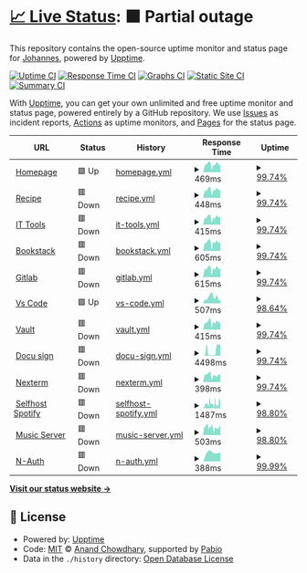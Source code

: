 # [📈 Live Status](https://j551n-ncloud.github.io/Monitor): <!--live status--> **🟧 Partial outage**

This repository contains the open-source uptime monitor and status page for [Johannes](https://j551n-ncloud.github.io/Monitor), powered by [Upptime](https://github.com/upptime/upptime).

[![Uptime CI](https://github.com/j551n-ncloud/Monitor/workflows/Uptime%20CI/badge.svg)](https://github.com/j551n-ncloud/Monitor/actions?query=workflow%3A%22Uptime+CI%22)
[![Response Time CI](https://github.com/j551n-ncloud/Monitor/workflows/Response%20Time%20CI/badge.svg)](https://github.com/j551n-ncloud/Monitor/actions?query=workflow%3A%22Response+Time+CI%22)
[![Graphs CI](https://github.com/j551n-ncloud/Monitor/workflows/Graphs%20CI/badge.svg)](https://github.com/j551n-ncloud/Monitor/actions?query=workflow%3A%22Graphs+CI%22)
[![Static Site CI](https://github.com/j551n-ncloud/Monitor/workflows/Static%20Site%20CI/badge.svg)](https://github.com/j551n-ncloud/Monitor/actions?query=workflow%3A%22Static+Site+CI%22)
[![Summary CI](https://github.com/j551n-ncloud/Monitor/workflows/Summary%20CI/badge.svg)](https://github.com/j551n-ncloud/Monitor/actions?query=workflow%3A%22Summary+CI%22)

With [Upptime](https://upptime.js.org), you can get your own unlimited and free uptime monitor and status page, powered entirely by a GitHub repository. We use [Issues](https://github.com/j551n-ncloud/Monitor/issues) as incident reports, [Actions](https://github.com/j551n-ncloud/Monitor/actions) as uptime monitors, and [Pages](https://j551n-ncloud.github.io/Monitor) for the status page.

<!--start: status pages-->
<!-- This summary is generated by Upptime (https://github.com/upptime/upptime) -->
<!-- Do not edit this manually, your changes will be overwritten -->
<!-- prettier-ignore -->
| URL | Status | History | Response Time | Uptime |
| --- | ------ | ------- | ------------- | ------ |
| <img alt="" src="https://icons.duckduckgo.com/ip3/j551n.com.ico" height="13"> [Homepage](https://j551n.com) | 🟩 Up | [homepage.yml](https://github.com/j551n-ncloud/Monitor/commits/HEAD/history/homepage.yml) | <details><summary><img alt="Response time graph" src="./graphs/homepage/response-time-week.png" height="20"> 469ms</summary><br><a href="https://j551n-ncloud.github.io/Monitor/history/homepage"><img alt="Response time 595" src="https://img.shields.io/endpoint?url=https%3A%2F%2Fraw.githubusercontent.com%2Fj551n-ncloud%2FMonitor%2FHEAD%2Fapi%2Fhomepage%2Fresponse-time.json"></a><br><a href="https://j551n-ncloud.github.io/Monitor/history/homepage"><img alt="24-hour response time 458" src="https://img.shields.io/endpoint?url=https%3A%2F%2Fraw.githubusercontent.com%2Fj551n-ncloud%2FMonitor%2FHEAD%2Fapi%2Fhomepage%2Fresponse-time-day.json"></a><br><a href="https://j551n-ncloud.github.io/Monitor/history/homepage"><img alt="7-day response time 469" src="https://img.shields.io/endpoint?url=https%3A%2F%2Fraw.githubusercontent.com%2Fj551n-ncloud%2FMonitor%2FHEAD%2Fapi%2Fhomepage%2Fresponse-time-week.json"></a><br><a href="https://j551n-ncloud.github.io/Monitor/history/homepage"><img alt="30-day response time 480" src="https://img.shields.io/endpoint?url=https%3A%2F%2Fraw.githubusercontent.com%2Fj551n-ncloud%2FMonitor%2FHEAD%2Fapi%2Fhomepage%2Fresponse-time-month.json"></a><br><a href="https://j551n-ncloud.github.io/Monitor/history/homepage"><img alt="1-year response time 595" src="https://img.shields.io/endpoint?url=https%3A%2F%2Fraw.githubusercontent.com%2Fj551n-ncloud%2FMonitor%2FHEAD%2Fapi%2Fhomepage%2Fresponse-time-year.json"></a></details> | <details><summary><a href="https://j551n-ncloud.github.io/Monitor/history/homepage">99.74%</a></summary><a href="https://j551n-ncloud.github.io/Monitor/history/homepage"><img alt="All-time uptime 98.08%" src="https://img.shields.io/endpoint?url=https%3A%2F%2Fraw.githubusercontent.com%2Fj551n-ncloud%2FMonitor%2FHEAD%2Fapi%2Fhomepage%2Fuptime.json"></a><br><a href="https://j551n-ncloud.github.io/Monitor/history/homepage"><img alt="24-hour uptime 99.98%" src="https://img.shields.io/endpoint?url=https%3A%2F%2Fraw.githubusercontent.com%2Fj551n-ncloud%2FMonitor%2FHEAD%2Fapi%2Fhomepage%2Fuptime-day.json"></a><br><a href="https://j551n-ncloud.github.io/Monitor/history/homepage"><img alt="7-day uptime 99.74%" src="https://img.shields.io/endpoint?url=https%3A%2F%2Fraw.githubusercontent.com%2Fj551n-ncloud%2FMonitor%2FHEAD%2Fapi%2Fhomepage%2Fuptime-week.json"></a><br><a href="https://j551n-ncloud.github.io/Monitor/history/homepage"><img alt="30-day uptime 96.67%" src="https://img.shields.io/endpoint?url=https%3A%2F%2Fraw.githubusercontent.com%2Fj551n-ncloud%2FMonitor%2FHEAD%2Fapi%2Fhomepage%2Fuptime-month.json"></a><br><a href="https://j551n-ncloud.github.io/Monitor/history/homepage"><img alt="1-year uptime 98.08%" src="https://img.shields.io/endpoint?url=https%3A%2F%2Fraw.githubusercontent.com%2Fj551n-ncloud%2FMonitor%2FHEAD%2Fapi%2Fhomepage%2Fuptime-year.json"></a></details>
| <img alt="" src="https://icons.duckduckgo.com/ip3/recipe.j551n.com.ico" height="13"> [Recipe](https://recipe.j551n.com) | 🟥 Down | [recipe.yml](https://github.com/j551n-ncloud/Monitor/commits/HEAD/history/recipe.yml) | <details><summary><img alt="Response time graph" src="./graphs/recipe/response-time-week.png" height="20"> 448ms</summary><br><a href="https://j551n-ncloud.github.io/Monitor/history/recipe"><img alt="Response time 488" src="https://img.shields.io/endpoint?url=https%3A%2F%2Fraw.githubusercontent.com%2Fj551n-ncloud%2FMonitor%2FHEAD%2Fapi%2Frecipe%2Fresponse-time.json"></a><br><a href="https://j551n-ncloud.github.io/Monitor/history/recipe"><img alt="24-hour response time 323" src="https://img.shields.io/endpoint?url=https%3A%2F%2Fraw.githubusercontent.com%2Fj551n-ncloud%2FMonitor%2FHEAD%2Fapi%2Frecipe%2Fresponse-time-day.json"></a><br><a href="https://j551n-ncloud.github.io/Monitor/history/recipe"><img alt="7-day response time 448" src="https://img.shields.io/endpoint?url=https%3A%2F%2Fraw.githubusercontent.com%2Fj551n-ncloud%2FMonitor%2FHEAD%2Fapi%2Frecipe%2Fresponse-time-week.json"></a><br><a href="https://j551n-ncloud.github.io/Monitor/history/recipe"><img alt="30-day response time 448" src="https://img.shields.io/endpoint?url=https%3A%2F%2Fraw.githubusercontent.com%2Fj551n-ncloud%2FMonitor%2FHEAD%2Fapi%2Frecipe%2Fresponse-time-month.json"></a><br><a href="https://j551n-ncloud.github.io/Monitor/history/recipe"><img alt="1-year response time 488" src="https://img.shields.io/endpoint?url=https%3A%2F%2Fraw.githubusercontent.com%2Fj551n-ncloud%2FMonitor%2FHEAD%2Fapi%2Frecipe%2Fresponse-time-year.json"></a></details> | <details><summary><a href="https://j551n-ncloud.github.io/Monitor/history/recipe">99.74%</a></summary><a href="https://j551n-ncloud.github.io/Monitor/history/recipe"><img alt="All-time uptime 98.08%" src="https://img.shields.io/endpoint?url=https%3A%2F%2Fraw.githubusercontent.com%2Fj551n-ncloud%2FMonitor%2FHEAD%2Fapi%2Frecipe%2Fuptime.json"></a><br><a href="https://j551n-ncloud.github.io/Monitor/history/recipe"><img alt="24-hour uptime 99.98%" src="https://img.shields.io/endpoint?url=https%3A%2F%2Fraw.githubusercontent.com%2Fj551n-ncloud%2FMonitor%2FHEAD%2Fapi%2Frecipe%2Fuptime-day.json"></a><br><a href="https://j551n-ncloud.github.io/Monitor/history/recipe"><img alt="7-day uptime 99.74%" src="https://img.shields.io/endpoint?url=https%3A%2F%2Fraw.githubusercontent.com%2Fj551n-ncloud%2FMonitor%2FHEAD%2Fapi%2Frecipe%2Fuptime-week.json"></a><br><a href="https://j551n-ncloud.github.io/Monitor/history/recipe"><img alt="30-day uptime 96.67%" src="https://img.shields.io/endpoint?url=https%3A%2F%2Fraw.githubusercontent.com%2Fj551n-ncloud%2FMonitor%2FHEAD%2Fapi%2Frecipe%2Fuptime-month.json"></a><br><a href="https://j551n-ncloud.github.io/Monitor/history/recipe"><img alt="1-year uptime 98.08%" src="https://img.shields.io/endpoint?url=https%3A%2F%2Fraw.githubusercontent.com%2Fj551n-ncloud%2FMonitor%2FHEAD%2Fapi%2Frecipe%2Fuptime-year.json"></a></details>
| <img alt="" src="https://icons.duckduckgo.com/ip3/tools.j551n.com.ico" height="13"> [IT Tools](https://tools.j551n.com) | 🟥 Down | [it-tools.yml](https://github.com/j551n-ncloud/Monitor/commits/HEAD/history/it-tools.yml) | <details><summary><img alt="Response time graph" src="./graphs/it-tools/response-time-week.png" height="20"> 415ms</summary><br><a href="https://j551n-ncloud.github.io/Monitor/history/it-tools"><img alt="Response time 480" src="https://img.shields.io/endpoint?url=https%3A%2F%2Fraw.githubusercontent.com%2Fj551n-ncloud%2FMonitor%2FHEAD%2Fapi%2Fit-tools%2Fresponse-time.json"></a><br><a href="https://j551n-ncloud.github.io/Monitor/history/it-tools"><img alt="24-hour response time 317" src="https://img.shields.io/endpoint?url=https%3A%2F%2Fraw.githubusercontent.com%2Fj551n-ncloud%2FMonitor%2FHEAD%2Fapi%2Fit-tools%2Fresponse-time-day.json"></a><br><a href="https://j551n-ncloud.github.io/Monitor/history/it-tools"><img alt="7-day response time 415" src="https://img.shields.io/endpoint?url=https%3A%2F%2Fraw.githubusercontent.com%2Fj551n-ncloud%2FMonitor%2FHEAD%2Fapi%2Fit-tools%2Fresponse-time-week.json"></a><br><a href="https://j551n-ncloud.github.io/Monitor/history/it-tools"><img alt="30-day response time 667" src="https://img.shields.io/endpoint?url=https%3A%2F%2Fraw.githubusercontent.com%2Fj551n-ncloud%2FMonitor%2FHEAD%2Fapi%2Fit-tools%2Fresponse-time-month.json"></a><br><a href="https://j551n-ncloud.github.io/Monitor/history/it-tools"><img alt="1-year response time 480" src="https://img.shields.io/endpoint?url=https%3A%2F%2Fraw.githubusercontent.com%2Fj551n-ncloud%2FMonitor%2FHEAD%2Fapi%2Fit-tools%2Fresponse-time-year.json"></a></details> | <details><summary><a href="https://j551n-ncloud.github.io/Monitor/history/it-tools">99.74%</a></summary><a href="https://j551n-ncloud.github.io/Monitor/history/it-tools"><img alt="All-time uptime 98.09%" src="https://img.shields.io/endpoint?url=https%3A%2F%2Fraw.githubusercontent.com%2Fj551n-ncloud%2FMonitor%2FHEAD%2Fapi%2Fit-tools%2Fuptime.json"></a><br><a href="https://j551n-ncloud.github.io/Monitor/history/it-tools"><img alt="24-hour uptime 99.98%" src="https://img.shields.io/endpoint?url=https%3A%2F%2Fraw.githubusercontent.com%2Fj551n-ncloud%2FMonitor%2FHEAD%2Fapi%2Fit-tools%2Fuptime-day.json"></a><br><a href="https://j551n-ncloud.github.io/Monitor/history/it-tools"><img alt="7-day uptime 99.74%" src="https://img.shields.io/endpoint?url=https%3A%2F%2Fraw.githubusercontent.com%2Fj551n-ncloud%2FMonitor%2FHEAD%2Fapi%2Fit-tools%2Fuptime-week.json"></a><br><a href="https://j551n-ncloud.github.io/Monitor/history/it-tools"><img alt="30-day uptime 96.63%" src="https://img.shields.io/endpoint?url=https%3A%2F%2Fraw.githubusercontent.com%2Fj551n-ncloud%2FMonitor%2FHEAD%2Fapi%2Fit-tools%2Fuptime-month.json"></a><br><a href="https://j551n-ncloud.github.io/Monitor/history/it-tools"><img alt="1-year uptime 98.09%" src="https://img.shields.io/endpoint?url=https%3A%2F%2Fraw.githubusercontent.com%2Fj551n-ncloud%2FMonitor%2FHEAD%2Fapi%2Fit-tools%2Fuptime-year.json"></a></details>
| <img alt="" src="https://icons.duckduckgo.com/ip3/bookstack.j551n.com.ico" height="13"> [Bookstack](https://bookstack.j551n.com) | 🟥 Down | [bookstack.yml](https://github.com/j551n-ncloud/Monitor/commits/HEAD/history/bookstack.yml) | <details><summary><img alt="Response time graph" src="./graphs/bookstack/response-time-week.png" height="20"> 605ms</summary><br><a href="https://j551n-ncloud.github.io/Monitor/history/bookstack"><img alt="Response time 793" src="https://img.shields.io/endpoint?url=https%3A%2F%2Fraw.githubusercontent.com%2Fj551n-ncloud%2FMonitor%2FHEAD%2Fapi%2Fbookstack%2Fresponse-time.json"></a><br><a href="https://j551n-ncloud.github.io/Monitor/history/bookstack"><img alt="24-hour response time 397" src="https://img.shields.io/endpoint?url=https%3A%2F%2Fraw.githubusercontent.com%2Fj551n-ncloud%2FMonitor%2FHEAD%2Fapi%2Fbookstack%2Fresponse-time-day.json"></a><br><a href="https://j551n-ncloud.github.io/Monitor/history/bookstack"><img alt="7-day response time 605" src="https://img.shields.io/endpoint?url=https%3A%2F%2Fraw.githubusercontent.com%2Fj551n-ncloud%2FMonitor%2FHEAD%2Fapi%2Fbookstack%2Fresponse-time-week.json"></a><br><a href="https://j551n-ncloud.github.io/Monitor/history/bookstack"><img alt="30-day response time 723" src="https://img.shields.io/endpoint?url=https%3A%2F%2Fraw.githubusercontent.com%2Fj551n-ncloud%2FMonitor%2FHEAD%2Fapi%2Fbookstack%2Fresponse-time-month.json"></a><br><a href="https://j551n-ncloud.github.io/Monitor/history/bookstack"><img alt="1-year response time 793" src="https://img.shields.io/endpoint?url=https%3A%2F%2Fraw.githubusercontent.com%2Fj551n-ncloud%2FMonitor%2FHEAD%2Fapi%2Fbookstack%2Fresponse-time-year.json"></a></details> | <details><summary><a href="https://j551n-ncloud.github.io/Monitor/history/bookstack">99.74%</a></summary><a href="https://j551n-ncloud.github.io/Monitor/history/bookstack"><img alt="All-time uptime 93.93%" src="https://img.shields.io/endpoint?url=https%3A%2F%2Fraw.githubusercontent.com%2Fj551n-ncloud%2FMonitor%2FHEAD%2Fapi%2Fbookstack%2Fuptime.json"></a><br><a href="https://j551n-ncloud.github.io/Monitor/history/bookstack"><img alt="24-hour uptime 99.98%" src="https://img.shields.io/endpoint?url=https%3A%2F%2Fraw.githubusercontent.com%2Fj551n-ncloud%2FMonitor%2FHEAD%2Fapi%2Fbookstack%2Fuptime-day.json"></a><br><a href="https://j551n-ncloud.github.io/Monitor/history/bookstack"><img alt="7-day uptime 99.74%" src="https://img.shields.io/endpoint?url=https%3A%2F%2Fraw.githubusercontent.com%2Fj551n-ncloud%2FMonitor%2FHEAD%2Fapi%2Fbookstack%2Fuptime-week.json"></a><br><a href="https://j551n-ncloud.github.io/Monitor/history/bookstack"><img alt="30-day uptime 96.63%" src="https://img.shields.io/endpoint?url=https%3A%2F%2Fraw.githubusercontent.com%2Fj551n-ncloud%2FMonitor%2FHEAD%2Fapi%2Fbookstack%2Fuptime-month.json"></a><br><a href="https://j551n-ncloud.github.io/Monitor/history/bookstack"><img alt="1-year uptime 93.93%" src="https://img.shields.io/endpoint?url=https%3A%2F%2Fraw.githubusercontent.com%2Fj551n-ncloud%2FMonitor%2FHEAD%2Fapi%2Fbookstack%2Fuptime-year.json"></a></details>
| <img alt="" src="https://icons.duckduckgo.com/ip3/gitlab.j551n.com.ico" height="13"> [Gitlab](https://gitlab.j551n.com) | 🟥 Down | [gitlab.yml](https://github.com/j551n-ncloud/Monitor/commits/HEAD/history/gitlab.yml) | <details><summary><img alt="Response time graph" src="./graphs/gitlab/response-time-week.png" height="20"> 615ms</summary><br><a href="https://j551n-ncloud.github.io/Monitor/history/gitlab"><img alt="Response time 727" src="https://img.shields.io/endpoint?url=https%3A%2F%2Fraw.githubusercontent.com%2Fj551n-ncloud%2FMonitor%2FHEAD%2Fapi%2Fgitlab%2Fresponse-time.json"></a><br><a href="https://j551n-ncloud.github.io/Monitor/history/gitlab"><img alt="24-hour response time 415" src="https://img.shields.io/endpoint?url=https%3A%2F%2Fraw.githubusercontent.com%2Fj551n-ncloud%2FMonitor%2FHEAD%2Fapi%2Fgitlab%2Fresponse-time-day.json"></a><br><a href="https://j551n-ncloud.github.io/Monitor/history/gitlab"><img alt="7-day response time 615" src="https://img.shields.io/endpoint?url=https%3A%2F%2Fraw.githubusercontent.com%2Fj551n-ncloud%2FMonitor%2FHEAD%2Fapi%2Fgitlab%2Fresponse-time-week.json"></a><br><a href="https://j551n-ncloud.github.io/Monitor/history/gitlab"><img alt="30-day response time 643" src="https://img.shields.io/endpoint?url=https%3A%2F%2Fraw.githubusercontent.com%2Fj551n-ncloud%2FMonitor%2FHEAD%2Fapi%2Fgitlab%2Fresponse-time-month.json"></a><br><a href="https://j551n-ncloud.github.io/Monitor/history/gitlab"><img alt="1-year response time 727" src="https://img.shields.io/endpoint?url=https%3A%2F%2Fraw.githubusercontent.com%2Fj551n-ncloud%2FMonitor%2FHEAD%2Fapi%2Fgitlab%2Fresponse-time-year.json"></a></details> | <details><summary><a href="https://j551n-ncloud.github.io/Monitor/history/gitlab">99.74%</a></summary><a href="https://j551n-ncloud.github.io/Monitor/history/gitlab"><img alt="All-time uptime 93.87%" src="https://img.shields.io/endpoint?url=https%3A%2F%2Fraw.githubusercontent.com%2Fj551n-ncloud%2FMonitor%2FHEAD%2Fapi%2Fgitlab%2Fuptime.json"></a><br><a href="https://j551n-ncloud.github.io/Monitor/history/gitlab"><img alt="24-hour uptime 99.98%" src="https://img.shields.io/endpoint?url=https%3A%2F%2Fraw.githubusercontent.com%2Fj551n-ncloud%2FMonitor%2FHEAD%2Fapi%2Fgitlab%2Fuptime-day.json"></a><br><a href="https://j551n-ncloud.github.io/Monitor/history/gitlab"><img alt="7-day uptime 99.74%" src="https://img.shields.io/endpoint?url=https%3A%2F%2Fraw.githubusercontent.com%2Fj551n-ncloud%2FMonitor%2FHEAD%2Fapi%2Fgitlab%2Fuptime-week.json"></a><br><a href="https://j551n-ncloud.github.io/Monitor/history/gitlab"><img alt="30-day uptime 96.63%" src="https://img.shields.io/endpoint?url=https%3A%2F%2Fraw.githubusercontent.com%2Fj551n-ncloud%2FMonitor%2FHEAD%2Fapi%2Fgitlab%2Fuptime-month.json"></a><br><a href="https://j551n-ncloud.github.io/Monitor/history/gitlab"><img alt="1-year uptime 93.87%" src="https://img.shields.io/endpoint?url=https%3A%2F%2Fraw.githubusercontent.com%2Fj551n-ncloud%2FMonitor%2FHEAD%2Fapi%2Fgitlab%2Fuptime-year.json"></a></details>
| <img alt="" src="https://icons.duckduckgo.com/ip3/code.j551n.com.ico" height="13"> [Vs Code](https://code.j551n.com) | 🟩 Up | [vs-code.yml](https://github.com/j551n-ncloud/Monitor/commits/HEAD/history/vs-code.yml) | <details><summary><img alt="Response time graph" src="./graphs/vs-code/response-time-week.png" height="20"> 507ms</summary><br><a href="https://j551n-ncloud.github.io/Monitor/history/vs-code"><img alt="Response time 588" src="https://img.shields.io/endpoint?url=https%3A%2F%2Fraw.githubusercontent.com%2Fj551n-ncloud%2FMonitor%2FHEAD%2Fapi%2Fvs-code%2Fresponse-time.json"></a><br><a href="https://j551n-ncloud.github.io/Monitor/history/vs-code"><img alt="24-hour response time 294" src="https://img.shields.io/endpoint?url=https%3A%2F%2Fraw.githubusercontent.com%2Fj551n-ncloud%2FMonitor%2FHEAD%2Fapi%2Fvs-code%2Fresponse-time-day.json"></a><br><a href="https://j551n-ncloud.github.io/Monitor/history/vs-code"><img alt="7-day response time 507" src="https://img.shields.io/endpoint?url=https%3A%2F%2Fraw.githubusercontent.com%2Fj551n-ncloud%2FMonitor%2FHEAD%2Fapi%2Fvs-code%2Fresponse-time-week.json"></a><br><a href="https://j551n-ncloud.github.io/Monitor/history/vs-code"><img alt="30-day response time 461" src="https://img.shields.io/endpoint?url=https%3A%2F%2Fraw.githubusercontent.com%2Fj551n-ncloud%2FMonitor%2FHEAD%2Fapi%2Fvs-code%2Fresponse-time-month.json"></a><br><a href="https://j551n-ncloud.github.io/Monitor/history/vs-code"><img alt="1-year response time 588" src="https://img.shields.io/endpoint?url=https%3A%2F%2Fraw.githubusercontent.com%2Fj551n-ncloud%2FMonitor%2FHEAD%2Fapi%2Fvs-code%2Fresponse-time-year.json"></a></details> | <details><summary><a href="https://j551n-ncloud.github.io/Monitor/history/vs-code">98.64%</a></summary><a href="https://j551n-ncloud.github.io/Monitor/history/vs-code"><img alt="All-time uptime 98.06%" src="https://img.shields.io/endpoint?url=https%3A%2F%2Fraw.githubusercontent.com%2Fj551n-ncloud%2FMonitor%2FHEAD%2Fapi%2Fvs-code%2Fuptime.json"></a><br><a href="https://j551n-ncloud.github.io/Monitor/history/vs-code"><img alt="24-hour uptime 100.00%" src="https://img.shields.io/endpoint?url=https%3A%2F%2Fraw.githubusercontent.com%2Fj551n-ncloud%2FMonitor%2FHEAD%2Fapi%2Fvs-code%2Fuptime-day.json"></a><br><a href="https://j551n-ncloud.github.io/Monitor/history/vs-code"><img alt="7-day uptime 98.64%" src="https://img.shields.io/endpoint?url=https%3A%2F%2Fraw.githubusercontent.com%2Fj551n-ncloud%2FMonitor%2FHEAD%2Fapi%2Fvs-code%2Fuptime-week.json"></a><br><a href="https://j551n-ncloud.github.io/Monitor/history/vs-code"><img alt="30-day uptime 96.62%" src="https://img.shields.io/endpoint?url=https%3A%2F%2Fraw.githubusercontent.com%2Fj551n-ncloud%2FMonitor%2FHEAD%2Fapi%2Fvs-code%2Fuptime-month.json"></a><br><a href="https://j551n-ncloud.github.io/Monitor/history/vs-code"><img alt="1-year uptime 98.06%" src="https://img.shields.io/endpoint?url=https%3A%2F%2Fraw.githubusercontent.com%2Fj551n-ncloud%2FMonitor%2FHEAD%2Fapi%2Fvs-code%2Fuptime-year.json"></a></details>
| <img alt="" src="https://icons.duckduckgo.com/ip3/vault.j551n.com.ico" height="13"> [Vault](https://vault.j551n.com) | 🟥 Down | [vault.yml](https://github.com/j551n-ncloud/Monitor/commits/HEAD/history/vault.yml) | <details><summary><img alt="Response time graph" src="./graphs/vault/response-time-week.png" height="20"> 415ms</summary><br><a href="https://j551n-ncloud.github.io/Monitor/history/vault"><img alt="Response time 427" src="https://img.shields.io/endpoint?url=https%3A%2F%2Fraw.githubusercontent.com%2Fj551n-ncloud%2FMonitor%2FHEAD%2Fapi%2Fvault%2Fresponse-time.json"></a><br><a href="https://j551n-ncloud.github.io/Monitor/history/vault"><img alt="24-hour response time 273" src="https://img.shields.io/endpoint?url=https%3A%2F%2Fraw.githubusercontent.com%2Fj551n-ncloud%2FMonitor%2FHEAD%2Fapi%2Fvault%2Fresponse-time-day.json"></a><br><a href="https://j551n-ncloud.github.io/Monitor/history/vault"><img alt="7-day response time 415" src="https://img.shields.io/endpoint?url=https%3A%2F%2Fraw.githubusercontent.com%2Fj551n-ncloud%2FMonitor%2FHEAD%2Fapi%2Fvault%2Fresponse-time-week.json"></a><br><a href="https://j551n-ncloud.github.io/Monitor/history/vault"><img alt="30-day response time 422" src="https://img.shields.io/endpoint?url=https%3A%2F%2Fraw.githubusercontent.com%2Fj551n-ncloud%2FMonitor%2FHEAD%2Fapi%2Fvault%2Fresponse-time-month.json"></a><br><a href="https://j551n-ncloud.github.io/Monitor/history/vault"><img alt="1-year response time 427" src="https://img.shields.io/endpoint?url=https%3A%2F%2Fraw.githubusercontent.com%2Fj551n-ncloud%2FMonitor%2FHEAD%2Fapi%2Fvault%2Fresponse-time-year.json"></a></details> | <details><summary><a href="https://j551n-ncloud.github.io/Monitor/history/vault">99.74%</a></summary><a href="https://j551n-ncloud.github.io/Monitor/history/vault"><img alt="All-time uptime 98.10%" src="https://img.shields.io/endpoint?url=https%3A%2F%2Fraw.githubusercontent.com%2Fj551n-ncloud%2FMonitor%2FHEAD%2Fapi%2Fvault%2Fuptime.json"></a><br><a href="https://j551n-ncloud.github.io/Monitor/history/vault"><img alt="24-hour uptime 99.98%" src="https://img.shields.io/endpoint?url=https%3A%2F%2Fraw.githubusercontent.com%2Fj551n-ncloud%2FMonitor%2FHEAD%2Fapi%2Fvault%2Fuptime-day.json"></a><br><a href="https://j551n-ncloud.github.io/Monitor/history/vault"><img alt="7-day uptime 99.74%" src="https://img.shields.io/endpoint?url=https%3A%2F%2Fraw.githubusercontent.com%2Fj551n-ncloud%2FMonitor%2FHEAD%2Fapi%2Fvault%2Fuptime-week.json"></a><br><a href="https://j551n-ncloud.github.io/Monitor/history/vault"><img alt="30-day uptime 96.63%" src="https://img.shields.io/endpoint?url=https%3A%2F%2Fraw.githubusercontent.com%2Fj551n-ncloud%2FMonitor%2FHEAD%2Fapi%2Fvault%2Fuptime-month.json"></a><br><a href="https://j551n-ncloud.github.io/Monitor/history/vault"><img alt="1-year uptime 98.10%" src="https://img.shields.io/endpoint?url=https%3A%2F%2Fraw.githubusercontent.com%2Fj551n-ncloud%2FMonitor%2FHEAD%2Fapi%2Fvault%2Fuptime-year.json"></a></details>
| <img alt="" src="https://icons.duckduckgo.com/ip3/sign.j551n.com.ico" height="13"> [Docu sign](https://sign.j551n.com) | 🟥 Down | [docu-sign.yml](https://github.com/j551n-ncloud/Monitor/commits/HEAD/history/docu-sign.yml) | <details><summary><img alt="Response time graph" src="./graphs/docu-sign/response-time-week.png" height="20"> 4498ms</summary><br><a href="https://j551n-ncloud.github.io/Monitor/history/docu-sign"><img alt="Response time 2347" src="https://img.shields.io/endpoint?url=https%3A%2F%2Fraw.githubusercontent.com%2Fj551n-ncloud%2FMonitor%2FHEAD%2Fapi%2Fdocu-sign%2Fresponse-time.json"></a><br><a href="https://j551n-ncloud.github.io/Monitor/history/docu-sign"><img alt="24-hour response time 5901" src="https://img.shields.io/endpoint?url=https%3A%2F%2Fraw.githubusercontent.com%2Fj551n-ncloud%2FMonitor%2FHEAD%2Fapi%2Fdocu-sign%2Fresponse-time-day.json"></a><br><a href="https://j551n-ncloud.github.io/Monitor/history/docu-sign"><img alt="7-day response time 4498" src="https://img.shields.io/endpoint?url=https%3A%2F%2Fraw.githubusercontent.com%2Fj551n-ncloud%2FMonitor%2FHEAD%2Fapi%2Fdocu-sign%2Fresponse-time-week.json"></a><br><a href="https://j551n-ncloud.github.io/Monitor/history/docu-sign"><img alt="30-day response time 2043" src="https://img.shields.io/endpoint?url=https%3A%2F%2Fraw.githubusercontent.com%2Fj551n-ncloud%2FMonitor%2FHEAD%2Fapi%2Fdocu-sign%2Fresponse-time-month.json"></a><br><a href="https://j551n-ncloud.github.io/Monitor/history/docu-sign"><img alt="1-year response time 2347" src="https://img.shields.io/endpoint?url=https%3A%2F%2Fraw.githubusercontent.com%2Fj551n-ncloud%2FMonitor%2FHEAD%2Fapi%2Fdocu-sign%2Fresponse-time-year.json"></a></details> | <details><summary><a href="https://j551n-ncloud.github.io/Monitor/history/docu-sign">99.74%</a></summary><a href="https://j551n-ncloud.github.io/Monitor/history/docu-sign"><img alt="All-time uptime 93.88%" src="https://img.shields.io/endpoint?url=https%3A%2F%2Fraw.githubusercontent.com%2Fj551n-ncloud%2FMonitor%2FHEAD%2Fapi%2Fdocu-sign%2Fuptime.json"></a><br><a href="https://j551n-ncloud.github.io/Monitor/history/docu-sign"><img alt="24-hour uptime 99.98%" src="https://img.shields.io/endpoint?url=https%3A%2F%2Fraw.githubusercontent.com%2Fj551n-ncloud%2FMonitor%2FHEAD%2Fapi%2Fdocu-sign%2Fuptime-day.json"></a><br><a href="https://j551n-ncloud.github.io/Monitor/history/docu-sign"><img alt="7-day uptime 99.74%" src="https://img.shields.io/endpoint?url=https%3A%2F%2Fraw.githubusercontent.com%2Fj551n-ncloud%2FMonitor%2FHEAD%2Fapi%2Fdocu-sign%2Fuptime-week.json"></a><br><a href="https://j551n-ncloud.github.io/Monitor/history/docu-sign"><img alt="30-day uptime 96.63%" src="https://img.shields.io/endpoint?url=https%3A%2F%2Fraw.githubusercontent.com%2Fj551n-ncloud%2FMonitor%2FHEAD%2Fapi%2Fdocu-sign%2Fuptime-month.json"></a><br><a href="https://j551n-ncloud.github.io/Monitor/history/docu-sign"><img alt="1-year uptime 93.88%" src="https://img.shields.io/endpoint?url=https%3A%2F%2Fraw.githubusercontent.com%2Fj551n-ncloud%2FMonitor%2FHEAD%2Fapi%2Fdocu-sign%2Fuptime-year.json"></a></details>
| <img alt="" src="https://icons.duckduckgo.com/ip3/ssh.j551n.com.ico" height="13"> [Nexterm](https://ssh.j551n.com) | 🟥 Down | [nexterm.yml](https://github.com/j551n-ncloud/Monitor/commits/HEAD/history/nexterm.yml) | <details><summary><img alt="Response time graph" src="./graphs/nexterm/response-time-week.png" height="20"> 398ms</summary><br><a href="https://j551n-ncloud.github.io/Monitor/history/nexterm"><img alt="Response time 437" src="https://img.shields.io/endpoint?url=https%3A%2F%2Fraw.githubusercontent.com%2Fj551n-ncloud%2FMonitor%2FHEAD%2Fapi%2Fnexterm%2Fresponse-time.json"></a><br><a href="https://j551n-ncloud.github.io/Monitor/history/nexterm"><img alt="24-hour response time 306" src="https://img.shields.io/endpoint?url=https%3A%2F%2Fraw.githubusercontent.com%2Fj551n-ncloud%2FMonitor%2FHEAD%2Fapi%2Fnexterm%2Fresponse-time-day.json"></a><br><a href="https://j551n-ncloud.github.io/Monitor/history/nexterm"><img alt="7-day response time 398" src="https://img.shields.io/endpoint?url=https%3A%2F%2Fraw.githubusercontent.com%2Fj551n-ncloud%2FMonitor%2FHEAD%2Fapi%2Fnexterm%2Fresponse-time-week.json"></a><br><a href="https://j551n-ncloud.github.io/Monitor/history/nexterm"><img alt="30-day response time 422" src="https://img.shields.io/endpoint?url=https%3A%2F%2Fraw.githubusercontent.com%2Fj551n-ncloud%2FMonitor%2FHEAD%2Fapi%2Fnexterm%2Fresponse-time-month.json"></a><br><a href="https://j551n-ncloud.github.io/Monitor/history/nexterm"><img alt="1-year response time 437" src="https://img.shields.io/endpoint?url=https%3A%2F%2Fraw.githubusercontent.com%2Fj551n-ncloud%2FMonitor%2FHEAD%2Fapi%2Fnexterm%2Fresponse-time-year.json"></a></details> | <details><summary><a href="https://j551n-ncloud.github.io/Monitor/history/nexterm">99.74%</a></summary><a href="https://j551n-ncloud.github.io/Monitor/history/nexterm"><img alt="All-time uptime 98.10%" src="https://img.shields.io/endpoint?url=https%3A%2F%2Fraw.githubusercontent.com%2Fj551n-ncloud%2FMonitor%2FHEAD%2Fapi%2Fnexterm%2Fuptime.json"></a><br><a href="https://j551n-ncloud.github.io/Monitor/history/nexterm"><img alt="24-hour uptime 99.98%" src="https://img.shields.io/endpoint?url=https%3A%2F%2Fraw.githubusercontent.com%2Fj551n-ncloud%2FMonitor%2FHEAD%2Fapi%2Fnexterm%2Fuptime-day.json"></a><br><a href="https://j551n-ncloud.github.io/Monitor/history/nexterm"><img alt="7-day uptime 99.74%" src="https://img.shields.io/endpoint?url=https%3A%2F%2Fraw.githubusercontent.com%2Fj551n-ncloud%2FMonitor%2FHEAD%2Fapi%2Fnexterm%2Fuptime-week.json"></a><br><a href="https://j551n-ncloud.github.io/Monitor/history/nexterm"><img alt="30-day uptime 96.63%" src="https://img.shields.io/endpoint?url=https%3A%2F%2Fraw.githubusercontent.com%2Fj551n-ncloud%2FMonitor%2FHEAD%2Fapi%2Fnexterm%2Fuptime-month.json"></a><br><a href="https://j551n-ncloud.github.io/Monitor/history/nexterm"><img alt="1-year uptime 98.10%" src="https://img.shields.io/endpoint?url=https%3A%2F%2Fraw.githubusercontent.com%2Fj551n-ncloud%2FMonitor%2FHEAD%2Fapi%2Fnexterm%2Fuptime-year.json"></a></details>
| <img alt="" src="https://icons.duckduckgo.com/ip3/dj.j551n.com.ico" height="13"> [Selfhost Spotify](https://dj.j551n.com) | 🟥 Down | [selfhost-spotify.yml](https://github.com/j551n-ncloud/Monitor/commits/HEAD/history/selfhost-spotify.yml) | <details><summary><img alt="Response time graph" src="./graphs/selfhost-spotify/response-time-week.png" height="20"> 1487ms</summary><br><a href="https://j551n-ncloud.github.io/Monitor/history/selfhost-spotify"><img alt="Response time 1666" src="https://img.shields.io/endpoint?url=https%3A%2F%2Fraw.githubusercontent.com%2Fj551n-ncloud%2FMonitor%2FHEAD%2Fapi%2Fselfhost-spotify%2Fresponse-time.json"></a><br><a href="https://j551n-ncloud.github.io/Monitor/history/selfhost-spotify"><img alt="24-hour response time 1566" src="https://img.shields.io/endpoint?url=https%3A%2F%2Fraw.githubusercontent.com%2Fj551n-ncloud%2FMonitor%2FHEAD%2Fapi%2Fselfhost-spotify%2Fresponse-time-day.json"></a><br><a href="https://j551n-ncloud.github.io/Monitor/history/selfhost-spotify"><img alt="7-day response time 1487" src="https://img.shields.io/endpoint?url=https%3A%2F%2Fraw.githubusercontent.com%2Fj551n-ncloud%2FMonitor%2FHEAD%2Fapi%2Fselfhost-spotify%2Fresponse-time-week.json"></a><br><a href="https://j551n-ncloud.github.io/Monitor/history/selfhost-spotify"><img alt="30-day response time 1943" src="https://img.shields.io/endpoint?url=https%3A%2F%2Fraw.githubusercontent.com%2Fj551n-ncloud%2FMonitor%2FHEAD%2Fapi%2Fselfhost-spotify%2Fresponse-time-month.json"></a><br><a href="https://j551n-ncloud.github.io/Monitor/history/selfhost-spotify"><img alt="1-year response time 1666" src="https://img.shields.io/endpoint?url=https%3A%2F%2Fraw.githubusercontent.com%2Fj551n-ncloud%2FMonitor%2FHEAD%2Fapi%2Fselfhost-spotify%2Fresponse-time-year.json"></a></details> | <details><summary><a href="https://j551n-ncloud.github.io/Monitor/history/selfhost-spotify">98.80%</a></summary><a href="https://j551n-ncloud.github.io/Monitor/history/selfhost-spotify"><img alt="All-time uptime 98.33%" src="https://img.shields.io/endpoint?url=https%3A%2F%2Fraw.githubusercontent.com%2Fj551n-ncloud%2FMonitor%2FHEAD%2Fapi%2Fselfhost-spotify%2Fuptime.json"></a><br><a href="https://j551n-ncloud.github.io/Monitor/history/selfhost-spotify"><img alt="24-hour uptime 99.98%" src="https://img.shields.io/endpoint?url=https%3A%2F%2Fraw.githubusercontent.com%2Fj551n-ncloud%2FMonitor%2FHEAD%2Fapi%2Fselfhost-spotify%2Fuptime-day.json"></a><br><a href="https://j551n-ncloud.github.io/Monitor/history/selfhost-spotify"><img alt="7-day uptime 98.80%" src="https://img.shields.io/endpoint?url=https%3A%2F%2Fraw.githubusercontent.com%2Fj551n-ncloud%2FMonitor%2FHEAD%2Fapi%2Fselfhost-spotify%2Fuptime-week.json"></a><br><a href="https://j551n-ncloud.github.io/Monitor/history/selfhost-spotify"><img alt="30-day uptime 96.41%" src="https://img.shields.io/endpoint?url=https%3A%2F%2Fraw.githubusercontent.com%2Fj551n-ncloud%2FMonitor%2FHEAD%2Fapi%2Fselfhost-spotify%2Fuptime-month.json"></a><br><a href="https://j551n-ncloud.github.io/Monitor/history/selfhost-spotify"><img alt="1-year uptime 98.33%" src="https://img.shields.io/endpoint?url=https%3A%2F%2Fraw.githubusercontent.com%2Fj551n-ncloud%2FMonitor%2FHEAD%2Fapi%2Fselfhost-spotify%2Fuptime-year.json"></a></details>
| <img alt="" src="https://icons.duckduckgo.com/ip3/play.j551n.com.ico" height="13"> [Music Server](https://play.j551n.com) | 🟥 Down | [music-server.yml](https://github.com/j551n-ncloud/Monitor/commits/HEAD/history/music-server.yml) | <details><summary><img alt="Response time graph" src="./graphs/music-server/response-time-week.png" height="20"> 503ms</summary><br><a href="https://j551n-ncloud.github.io/Monitor/history/music-server"><img alt="Response time 567" src="https://img.shields.io/endpoint?url=https%3A%2F%2Fraw.githubusercontent.com%2Fj551n-ncloud%2FMonitor%2FHEAD%2Fapi%2Fmusic-server%2Fresponse-time.json"></a><br><a href="https://j551n-ncloud.github.io/Monitor/history/music-server"><img alt="24-hour response time 442" src="https://img.shields.io/endpoint?url=https%3A%2F%2Fraw.githubusercontent.com%2Fj551n-ncloud%2FMonitor%2FHEAD%2Fapi%2Fmusic-server%2Fresponse-time-day.json"></a><br><a href="https://j551n-ncloud.github.io/Monitor/history/music-server"><img alt="7-day response time 503" src="https://img.shields.io/endpoint?url=https%3A%2F%2Fraw.githubusercontent.com%2Fj551n-ncloud%2FMonitor%2FHEAD%2Fapi%2Fmusic-server%2Fresponse-time-week.json"></a><br><a href="https://j551n-ncloud.github.io/Monitor/history/music-server"><img alt="30-day response time 535" src="https://img.shields.io/endpoint?url=https%3A%2F%2Fraw.githubusercontent.com%2Fj551n-ncloud%2FMonitor%2FHEAD%2Fapi%2Fmusic-server%2Fresponse-time-month.json"></a><br><a href="https://j551n-ncloud.github.io/Monitor/history/music-server"><img alt="1-year response time 567" src="https://img.shields.io/endpoint?url=https%3A%2F%2Fraw.githubusercontent.com%2Fj551n-ncloud%2FMonitor%2FHEAD%2Fapi%2Fmusic-server%2Fresponse-time-year.json"></a></details> | <details><summary><a href="https://j551n-ncloud.github.io/Monitor/history/music-server">98.80%</a></summary><a href="https://j551n-ncloud.github.io/Monitor/history/music-server"><img alt="All-time uptime 98.32%" src="https://img.shields.io/endpoint?url=https%3A%2F%2Fraw.githubusercontent.com%2Fj551n-ncloud%2FMonitor%2FHEAD%2Fapi%2Fmusic-server%2Fuptime.json"></a><br><a href="https://j551n-ncloud.github.io/Monitor/history/music-server"><img alt="24-hour uptime 99.98%" src="https://img.shields.io/endpoint?url=https%3A%2F%2Fraw.githubusercontent.com%2Fj551n-ncloud%2FMonitor%2FHEAD%2Fapi%2Fmusic-server%2Fuptime-day.json"></a><br><a href="https://j551n-ncloud.github.io/Monitor/history/music-server"><img alt="7-day uptime 98.80%" src="https://img.shields.io/endpoint?url=https%3A%2F%2Fraw.githubusercontent.com%2Fj551n-ncloud%2FMonitor%2FHEAD%2Fapi%2Fmusic-server%2Fuptime-week.json"></a><br><a href="https://j551n-ncloud.github.io/Monitor/history/music-server"><img alt="30-day uptime 96.41%" src="https://img.shields.io/endpoint?url=https%3A%2F%2Fraw.githubusercontent.com%2Fj551n-ncloud%2FMonitor%2FHEAD%2Fapi%2Fmusic-server%2Fuptime-month.json"></a><br><a href="https://j551n-ncloud.github.io/Monitor/history/music-server"><img alt="1-year uptime 98.32%" src="https://img.shields.io/endpoint?url=https%3A%2F%2Fraw.githubusercontent.com%2Fj551n-ncloud%2FMonitor%2FHEAD%2Fapi%2Fmusic-server%2Fuptime-year.json"></a></details>
| <img alt="" src="https://icons.duckduckgo.com/ip3/auth.j551n.com.ico" height="13"> [N-Auth](https://auth.j551n.com) | 🟥 Down | [n-auth.yml](https://github.com/j551n-ncloud/Monitor/commits/HEAD/history/n-auth.yml) | <details><summary><img alt="Response time graph" src="./graphs/n-auth/response-time-week.png" height="20"> 388ms</summary><br><a href="https://j551n-ncloud.github.io/Monitor/history/n-auth"><img alt="Response time 388" src="https://img.shields.io/endpoint?url=https%3A%2F%2Fraw.githubusercontent.com%2Fj551n-ncloud%2FMonitor%2FHEAD%2Fapi%2Fn-auth%2Fresponse-time.json"></a><br><a href="https://j551n-ncloud.github.io/Monitor/history/n-auth"><img alt="24-hour response time 290" src="https://img.shields.io/endpoint?url=https%3A%2F%2Fraw.githubusercontent.com%2Fj551n-ncloud%2FMonitor%2FHEAD%2Fapi%2Fn-auth%2Fresponse-time-day.json"></a><br><a href="https://j551n-ncloud.github.io/Monitor/history/n-auth"><img alt="7-day response time 388" src="https://img.shields.io/endpoint?url=https%3A%2F%2Fraw.githubusercontent.com%2Fj551n-ncloud%2FMonitor%2FHEAD%2Fapi%2Fn-auth%2Fresponse-time-week.json"></a><br><a href="https://j551n-ncloud.github.io/Monitor/history/n-auth"><img alt="30-day response time 388" src="https://img.shields.io/endpoint?url=https%3A%2F%2Fraw.githubusercontent.com%2Fj551n-ncloud%2FMonitor%2FHEAD%2Fapi%2Fn-auth%2Fresponse-time-month.json"></a><br><a href="https://j551n-ncloud.github.io/Monitor/history/n-auth"><img alt="1-year response time 388" src="https://img.shields.io/endpoint?url=https%3A%2F%2Fraw.githubusercontent.com%2Fj551n-ncloud%2FMonitor%2FHEAD%2Fapi%2Fn-auth%2Fresponse-time-year.json"></a></details> | <details><summary><a href="https://j551n-ncloud.github.io/Monitor/history/n-auth">99.99%</a></summary><a href="https://j551n-ncloud.github.io/Monitor/history/n-auth"><img alt="All-time uptime 99.99%" src="https://img.shields.io/endpoint?url=https%3A%2F%2Fraw.githubusercontent.com%2Fj551n-ncloud%2FMonitor%2FHEAD%2Fapi%2Fn-auth%2Fuptime.json"></a><br><a href="https://j551n-ncloud.github.io/Monitor/history/n-auth"><img alt="24-hour uptime 99.98%" src="https://img.shields.io/endpoint?url=https%3A%2F%2Fraw.githubusercontent.com%2Fj551n-ncloud%2FMonitor%2FHEAD%2Fapi%2Fn-auth%2Fuptime-day.json"></a><br><a href="https://j551n-ncloud.github.io/Monitor/history/n-auth"><img alt="7-day uptime 99.99%" src="https://img.shields.io/endpoint?url=https%3A%2F%2Fraw.githubusercontent.com%2Fj551n-ncloud%2FMonitor%2FHEAD%2Fapi%2Fn-auth%2Fuptime-week.json"></a><br><a href="https://j551n-ncloud.github.io/Monitor/history/n-auth"><img alt="30-day uptime 99.99%" src="https://img.shields.io/endpoint?url=https%3A%2F%2Fraw.githubusercontent.com%2Fj551n-ncloud%2FMonitor%2FHEAD%2Fapi%2Fn-auth%2Fuptime-month.json"></a><br><a href="https://j551n-ncloud.github.io/Monitor/history/n-auth"><img alt="1-year uptime 99.99%" src="https://img.shields.io/endpoint?url=https%3A%2F%2Fraw.githubusercontent.com%2Fj551n-ncloud%2FMonitor%2FHEAD%2Fapi%2Fn-auth%2Fuptime-year.json"></a></details>

<!--end: status pages-->

[**Visit our status website →**](https://j551n-ncloud.github.io/Monitor)

## 📄 License

- Powered by: [Upptime](https://github.com/upptime/upptime)
- Code: [MIT](./LICENSE) © [Anand Chowdhary](https://anandchowdhary.com), supported by [Pabio](https://pabio.com)
- Data in the `./history` directory: [Open Database License](https://opendatacommons.org/licenses/odbl/1-0/)

